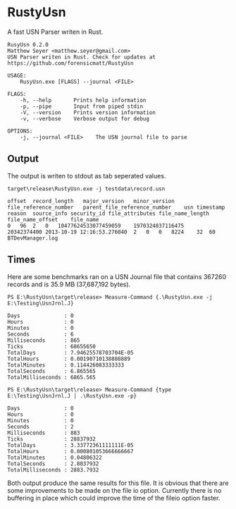 # RustyUsn
A fast USN Parser writen in Rust.

```
RusyUsn 0.2.0
Matthew Seyer <matthew.seyer@gmail.com>
USN Parser writen in Rust. Check for updates at https://github.com/forensicmatt/RustyUsn

USAGE:
    RusyUsn.exe [FLAGS] --journal <FILE>

FLAGS:
    -h, --help       Prints help information
    -p, --pipe       Input from piped stdin
    -V, --version    Prints version information
    -v, --verbose    Verbose output for debug

OPTIONS:
    -j, --journal <FILE>    The USN journal file to parse
```

## Output
The output is writen to stdout as tab seperated values.

```
target\release\RustyUsn.exe -j testdata\record.usn

offset	record_length	major_version	minor_version	file_reference_number	parent_file_reference_number	usn	timestamp	reason	source_info	security_id	file_attributes	file_name_length	file_name_offset	file_name
0	96	2	0	10477624533077459059	1970324837116475	20342374400	2013-10-19 12:16:53.276040	2	0	0	8224	32	60	BTDevManager.log

```

## Times
Here are some benchmarks ran on a USN Journal file that contains 367260 records and is 35.9 MB (37,687,192 bytes).

```
PS E:\RustyUsn\target\release> Measure-Command {.\RustyUsn.exe -j E:\Testing\UsnJrnl.J}

Days              : 0
Hours             : 0
Minutes           : 0
Seconds           : 6
Milliseconds      : 865
Ticks             : 68655650
TotalDays         : 7.94625578703704E-05
TotalHours        : 0.00190710138888889
TotalMinutes      : 0.114426083333333
TotalSeconds      : 6.865565
TotalMilliseconds : 6865.565
```

```
PS E:\RustyUsn\target\release> Measure-Command {type E:\Testing\UsnJrnl.J | .\RustyUsn.exe -p}

Days              : 0
Hours             : 0
Minutes           : 0
Seconds           : 2
Milliseconds      : 883
Ticks             : 28837932
TotalDays         : 3.33772361111111E-05
TotalHours        : 0.000801053666666667
TotalMinutes      : 0.04806322
TotalSeconds      : 2.8837932
TotalMilliseconds : 2883.7932
```

Both output produce the same results for this file. It is obvious that there are some improvements to be made on the file io option. Currently there is no buffering in place which could improve the time of the fileio option faster.
